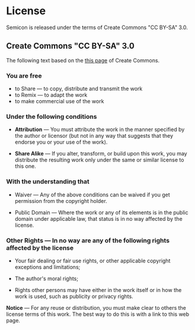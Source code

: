 # License

Semicon is released under the terms of Create Commons "CC BY-SA" 3.0.

## Create Commons "CC BY-SA" 3.0

The following text based on the [this page](http://creativecommons.org/licenses/by-sa/3.0/deed.en_US) of Create 
Commons.

### You are free
    
* to Share — to copy, distribute and transmit the work
* to Remix — to adapt the work
* to make commercial use of the work

### Under the following conditions
 
* **Attribution** — You must attribute the work in the manner specified by the author or licensor (but not in 
any way that suggests that they endorse you or your use of the work).
      
* **Share Alike** — If you alter, transform, or build upon this work, you may distribute the resulting work only 
under the same or similar license to this one.

### With the understanding that

 * Waiver — Any of the above conditions can be waived if you get permission from the copyright holder.
    
 * Public Domain — Where the work or any of its elements is in the public domain under applicable law, that 
status is in no way affected by the license.
      
### Other Rights — In no way are any of the following rights affected by the license

* Your fair dealing or fair use rights, or other applicable copyright exceptions and limitations;
    
* The author's moral rights;
    
* Rights other persons may have either in the work itself or in how the work is used, such as publicity or privacy rights.
    
**Notice** — For any reuse or distribution, you must make clear to others the license terms of this work. 
The best way to do this is with a link to this web page.
